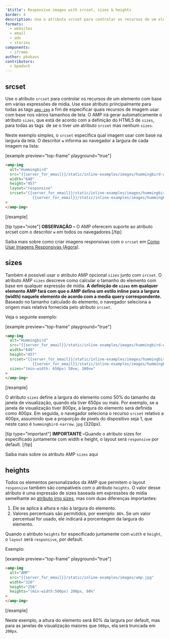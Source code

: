 ```yaml
---
'$title': Responsive images with srcset, sizes & heights
$order: 4
description: Use o atributo srcset para controlar os recursos de um elemento com base em várias expressões de mídia. Use esse atributo principalmente para todas as tags amp-img a fim de especificar quais ...
formats:
  - websites
  - email
  - ads
  - stories
components:
  - iframe
author: pbakaus
contributors:
  - bpaduch
---
```


## srcset

Use o atributo `srcset` para controlar os recursos de um elemento com base em várias expressões de mídia. Use esse atributo principalmente para todas as tags [`amp-img`](../../../../documentation/components/reference/amp-img.md) a fim de especificar quais recursos de imagem usar com base nos vários tamanhos de tela. O AMP irá gerar automaticamente o atributo <code>sizes</code>, <a> que está de acordo com a definição do HTML5 de <code>sizes</code></a>, para todas as tags <code><img></code> de <code><amp-img></code> se o <code><amp-img></code> tiver um atributo <code>srcset</code> mas nenhum <code>sizes</code>.

Neste exemplo simples, o `srcset` especifica qual imagem usar com base na largura da tela. O descritor `w` informa ao navegador a largura de cada imagem na lista:

[example preview="top-frame" playground="true"]

```html
<amp-img
  alt="Hummingbird"
  src="{{server_for_email}}/static/inline-examples/images/hummingbird-wide.jpg"
  width="640"
  height="457"
  layout="responsive"
  srcset="{{server_for_email}}/static/inline-examples/images/hummingbird-wide.jpg 640w,
            {{server_for_email}}/static/inline-examples/images/hummingbird-narrow.jpg 320w"
>
</amp-img>
```

[/example]

[tip type="note"] <strong>OBSERVAÇÃO –</strong> O AMP oferecem suporte ao atributo srcset com o descritor `w` em todos os navegadores.[/tip]

Saiba mais sobre como criar imagens responsivas com o `srcset` em [Como Usar Imagens Responsivas (Agora)](http://alistapart.com/article/using-responsive-images-now).

## sizes

Também é possível usar o atributo AMP opcional `sizes` junto com `srcset`. O atributo AMP `sizes` descreve como calcular o tamanho do elemento com base em qualquer expressão de mídia. <strong>A definição de <code>sizes</code> em qualquer elemento AMP fará com que o AMP defina um estilo inline para a largura (width) naquele elemento de acordo com a media query correspondente.</strong> Baseado no tamanho calculado do elemento, o navegador seleciona a origem mais relativa fornecida pelo atributo `srcset`.

Veja o seguinte exemplo:

[example preview="top-frame" playground="true"]

```html
<amp-img
  alt="Hummingbird"
  src="{{server_for_email}}/static/inline-examples/images/hummingbird-wide.jpg"
  width="640"
  height="457"
  srcset="{{server_for_email}}/static/inline-examples/images/hummingbird-wide.jpg 640w,
            {{server_for_email}}/static/inline-examples/images/hummingbird-narrow.jpg 320w"
  sizes="(min-width: 650px) 50vw, 100vw"
>
</amp-img>
```

[/example]

O atributo `sizes` define a largura do elemento como 50% do tamanho da janela de visualização, quando ela tiver 650px ou mais. Por exemplo, se a janela de visualização tiver 800px, a largura do elemento será definida como 400px. Em seguida, o navegador seleciona o recurso `srcset` relativo a 400px, assumindo que a proporção de pixels do dispositivo seja 1, que neste caso é `hummingbird-narrow.jpg` (320px).

[tip type="important"] <strong>IMPORTANTE –</strong>Quando o atributo sizes for especificado juntamente com width e height, o layout será `responsive` por default. [/tip]

Saiba mais sobre os atributo <a>AMP <code data-md-type="codespan">sizes</code> aqui</a>

## heights

Todos os elementos personalizados da AMP que permitem o layout `responsive` também são compatíveis com o atributo `heights`. O valor desse atributo é uma expressão de sizes baseada em expressões de mídia semelhante ao [atributo img sizes](https://developer.mozilla.org/en-US/docs/Web/HTML/Element/img), mas com duas diferenças importantes:

1. Ele se aplica à altura e não à largura do elemento.
2. Valores percentuais são permitidos, por exemplo: `86%`. Se um valor percentual for usado, ele indicará a porcentagem da largura do elemento.

Quando o atributo `heights` for especificado juntamente com `width` e `height`, o `layout` será `responsive`, por default.

Exemplo:

[example preview="top-frame" playground="true"]

```html
<amp-img
  alt="AMP"
  src="{{server_for_email}}/static/inline-examples/images/amp.jpg"
  width="320"
  height="256"
  heights="(min-width:500px) 200px, 80%"
>
</amp-img>
```

[/example]

Neste exemplo, a altura do elemento será 80% da largura por default, mas para as janelas de visualização maiores que `500px`, ela será truncada em `200px`.
